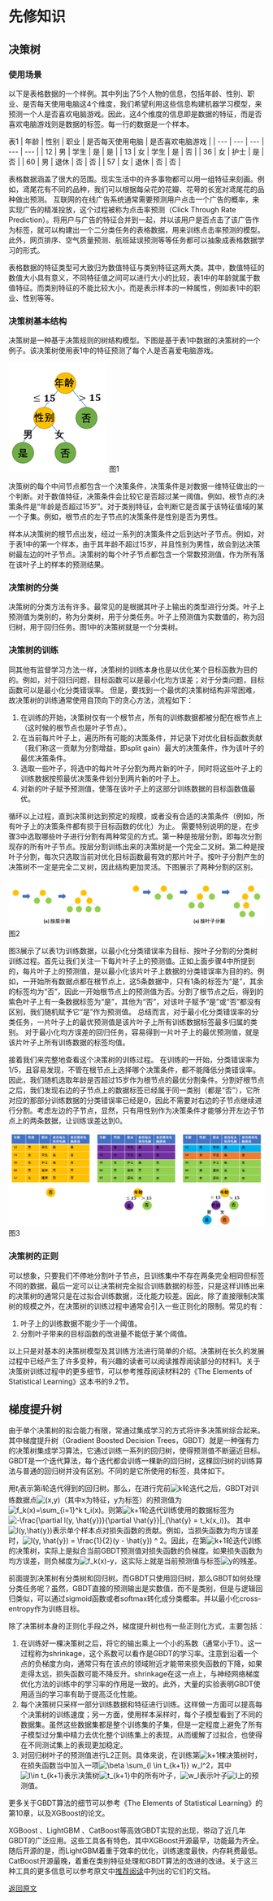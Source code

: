 # 先修知识

## 决策树

### 使用场景

以下是表格数据的一个样例。其中列出了5个人物的信息，包括年龄、性别、职业、是否每天使用电脑这4个维度，我们希望利用这些信息构建机器学习模型，来预测一个人是否喜欢电脑游戏。因此，这4个维度的信息即是数据的特征，而是否喜欢电脑游戏则是数据的标签。每一行的数据是一个样本。

表1
| 年龄 | 性别 | 职业 | 是否每天使用电脑 | 是否喜欢电脑游戏 |
| ---  | --- | --- | --- | --- |
| 12 | 男 | 学生 | 是 | 是 |
| 13 | 女 | 学生 | 是 | 否 | 
| 36 | 女 | 护士 | 是 | 否 | 
| 60 | 男 | 退休 | 否 | 否 | 
| 57 | 女 | 退休 | 否 | 否 | 

表格数据涵盖了很大的范围。现实生活中的许多事物都可以用一组特征来刻画。例如，鸢尾花有不同的品种，我们可以根据每朵花的花瓣、花萼的长宽对鸢尾花的品种做出预测。
互联网的在线广告系统通常需要预测用户点击一个广告的概率，来实现广告的精准投放，这个过程被称为点击率预测（Click Through Rate Prediction）。将用户与广告的特征合并到一起，并以该用户是否点击了该广告作为标签，就可以构建出一个二分类任务的表格数据，用来训练点击率预测的模型。此外，网页排序、空气质量预测、航班延误预测等等任务都可以抽象成表格数据学习的形式。

表格数据的特征类型可大致归为数值特征与类别特征这两大类。其中，数值特征的数值大小具有意义，不同特征值之间可以进行大小的比较，表1中的年龄就属于数值特征。而类别特征的不能比较大小，而是表示样本的一种属性，例如表1中的职业、性别等等。


### 决策树基本结构
决策树是一种基于决策规则的树结构模型。下图是基于表1中数据的决策树的一个例子。该决策树使用表1中的特征预测了每个人是否喜爱电脑游戏。

![image](./img/figure1.png)
图1

决策树的每个中间节点都包含一个决策条件，决策条件是对数据一维特征做出的一个判断。对于数值特征，决策条件会比较它是否超过某一阈值。例如，根节点的决策条件是“年龄是否超过15岁”。对于类别特征，会判断它是否属于该特征值域的某一个子集。例如，根节点的左子节点的决策条件是性别是否为男性。

样本从决策树的根节点出发，经过一系列的决策条件之后到达叶子节点。例如，对于表1中的第一个样本，由于其年龄不超过15岁，并且性别为男性，故会到达决策树最左边的叶子节点。决策树的每个叶子节点都包含一个常数预测值，作为所有落在该叶子上的样本的预测结果。

### 决策树的分类
决策树的分类方法有许多。最常见的是根据其叶子上输出的类型进行分类。叶子上预测值为类别的，称为分类树，用于分类任务。叶子上预测值为实数值的，称为回归树，用于回归任务。图1中的决策树就是一个分类树。

### 决策树的训练
同其他有监督学习方法一样，决策树的训练本身也是以优化某个目标函数为目的的。例如，对于回归问题，目标函数可以是最小化均方误差；对于分类问题，目标函数可以是最小化分类错误率。
但是，要找到一个最优的决策树结构非常困难，故决策树的训练通常使用自顶向下的贪心方法，流程如下：
1. 在训练的开始，决策树仅有一个根节点，所有的训练数据都被分配在根节点上（这时候的根节点也是叶子节点）。
2. 在当前每片叶子上，遍历所有可能的决策条件，并记录下对优化目标函数贡献（我们称这一贡献为分割增益，即split gain）最大的决策条件，作为该叶子的最优决策条件。
3. 选取一些叶子，将选中的每片叶子分割为两片新的叶子，同时将这些叶子上的训练数据按照最优决策条件划分到两片新的叶子上。
4. 对新的叶子赋予预测值，使落在该叶子上的这部分训练数据的目标函数值最优。

循环以上过程，直到决策树达到预定的规模，或者没有合适的决策条件（例如，所有叶子上的决策条件都有损于目标函数的优化）为止。
需要特别说明的是，在步骤3中选取哪些叶子进行分割有两种常见的方式。第一种是按层分割，即每次分割现存的所有叶子节点。按层分割训练出来的决策树是一个完全二叉树。第二种是按叶子分割，每次只选取当前对优化目标函数最有效的那片叶子。按叶子分割产生的决策树不一定是完全二叉树，因此结构更加灵活。下图展示了两种分割的区别。

![image](./img/figure2.png)
图2

图3展示了以表1为训练数据，以最小化分类错误率为目标、按叶子分割的分类树训练过程。首先让我们关注一下每片叶子上的预测值。正如上面步骤4中所提到的，每片叶子上的预测值，是以最小化该片叶子上数据的分类错误率为目的的。例如，一开始所有数据点都在根节点上，这5条数据中，只有1条的标签为“是”，其余的标签均为“否”，因此一开始根节点上的预测值为否。分割了根节点之后，得到的紫色叶子上有一条数据标签为“是”，其他为“否”，对该叶子赋予“是”或“否”都没有区别，我们随机赋予它“是”作为预测值。
总结而言，对于最小化分类错误率的分类任务，一片叶子上的最优预测值是该片叶子上所有训练数据标签最多归属的类别。
对于最小化均方误差的回归任务，容易得到一片叶子上的最优预测值，就是该片叶子上所有训练数据的标签均值。

接着我们来完整地查看这个决策树的训练过程。
在训练的一开始，分类错误率为1/5，且容易发现，不管在根节点上选择哪个决策条件，都不能降低分类错误率。因此，我们随机选取年龄是否超过15岁作为根节点的最优分割条件。分割好根节点之后，我们发现右边的子节点上的数据标签已经属于同一类别（都是“否”），它所对应的那部分训练数据的分类错误率已经是0，因此不需要对右边的子节点继续进行分割。考虑左边的子节点，显然，只有用性别作为决策条件才能够分开左边子节点上的两条数据，让训练误差达到0。

![image](./img/figure3.png)
图3

### 决策树的正则
可以想象，只要我们不停地分割叶子节点，且训练集中不存在两条完全相同但标签不同的数据，最后一定可以让决策树完全拟合训练数据的标签，只是这样训练出来的决策树的通常只是在过拟合训练数据，泛化能力较差。因此，除了直接限制决策树的规模之外，在决策树的训练过程中通常会引入一些正则化的限制。常见的有：
1. 叶子上的训练数据不能少于一个阈值。
2. 分割叶子带来的目标函数的改进量不能低于某个阈值。

以上只是对基本的决策树模型及其训练方法进行简单的介绍。决策树在长久的发展过程中已经产生了许多变种，有兴趣的读者可以阅读推荐阅读部分的材料1。关于决策树训练过程中的更多细节，可以参考推荐阅读材料2的《The Elements of Statistical Learning》这本书的9.2节。

## 梯度提升树
由于单个决策树的拟合能力有限，常通过集成学习的方式将许多决策树综合起来。其中梯度提升树（Gradient Boosted Decision Trees，GBDT）就是一种强有力的决策树集成学习算法，它通过训练一系列的回归树，使得预测值不断逼近目标。GBDT是一个迭代算法，每个迭代都会训练一棵新的回归树，这棵回归树的训练算法与普通的回归树并没有区别。不同的是它所使用的标签，具体如下。

用$t_i$表示第i轮迭代得到的回归树。那么，在进行完前<img src="https://latex.codecogs.com/svg.latex?\inline&space;k" title="k" />轮迭代之后，GBDT对训练数据点<img src="https://latex.codecogs.com/svg.latex?\inline&space;(x,y)" title="(x,y)" />（其中x为特征，y为标签）的预测值为<img src="https://latex.codecogs.com/svg.latex?\inline&space;f_k(x)=\sum_{i=1}^k&space;t_i(x)" title="f_k(x)=\sum_{i=1}^k t_i(x)" />。则第<img src="https://latex.codecogs.com/svg.latex?\inline&space;k&plus;1" title="k+1" />轮迭代训练使用的数据标签为
<img src="https://latex.codecogs.com/svg.latex?\inline&space;-\frac{\partial&space;l(y,&space;\hat{y})}{\partial&space;\hat{y}}|_{\hat{y}&space;=&space;t_k(x_i)}" title="-\frac{\partial l(y, \hat{y})}{\partial \hat{y}}|_{\hat{y} = t_k(x_i)}" />。
其中<img src="https://latex.codecogs.com/svg.latex?\inline&space;l(y,\hat{y})" title="l(y,\hat{y})" />表示单个样本点对损失函数的贡献。例如，当损失函数为均方误差时，<img src="https://latex.codecogs.com/svg.latex?\inline&space;l(y,&space;\hat{y})&space;=&space;\frac{1}{2}(y&space;-&space;\hat{y})&space;^&space;2" title="l(y, \hat{y}) = \frac{1}{2}(y - \hat{y}) ^ 2" />。因此，在第<img src="https://latex.codecogs.com/svg.latex?\inline&space;k&plus;1" title="k+1" />轮迭代训练的决策树，实际上是拟合当前GBDT预测值对损失函数的负梯度。如果损失函数为均方误差，则负梯度为<img src="https://latex.codecogs.com/svg.latex?\inline&space;f_k(x)-y" title="f_k(x)-y" />，这实际上就是当前预测值与标签<img src="https://latex.codecogs.com/svg.latex?\inline&space;y" title="y" />的残差。

前面提到决策树有分类树和回归树。而GBDT只使用回归树，那么GBDT如何处理分类任务呢？虽然，GBDT直接的预测输出是实数值，而不是类别，但是与逻辑回归类似，可以通过sigmoid函数或者softmax转化成分类概率。并以最小化cross-entropy作为训练目标。

除了决策树本身的正则化手段之外，梯度提升树也有一些正则化方式，主要包括：
1. 在训练好一棵决策树之后，将它的输出乘上一个小的系数（通常小于1）。这一过程称为shrinkage，这个系数可以看作是GBDT的学习率。注意到沿着一个点的负梯度方向，通常只有在该点的领域附近才能带来损失函数的下降，如果走得太远，损失函数可能不降反升。shrinkage在这一点上，与神经网络梯度优化方法的训练中的学习率的作用是一致的。此外，大量的实验表明GBDT使用适当的学习率有助于提高泛化性能。
2. 每个决策树只采样一部分训练数据和特征进行训练。这样做一方面可以提高每个决策树的训练速度；另一方面，使用样本采样时，每个子模型看到了不同的数据集。虽然这些数据集都是整个训练集的子集，但是一定程度上避免了所有子模型过分集中精力去优化整个训练集上的表现，从而缓解了过拟合，也使得在不同测试集上的表现更加稳定。
3. 对回归树叶子的预测值进行L2正则。具体来说，在训练第<img src="https://latex.codecogs.com/svg.latex?\inline&space;k&plus;1" title="k+1" />棵决策树时，在损失函数当中加入一项<img src="https://latex.codecogs.com/svg.latex?\inline&space;\beta&space;\sum_{l&space;\in&space;t_{k&plus;1}}&space;w_l^2" title="\beta \sum_{l \in t_{k+1}} w_l^2" />，其中<img src="https://latex.codecogs.com/svg.latex?\inline&space;l\in&space;t_{k&plus;1}" title="l\in t_{k+1}" />表示决策树<img src="https://latex.codecogs.com/svg.latex?\inline&space;t_{k&plus;1}" title="t_{k+1}" />中的所有叶子，<img src="https://latex.codecogs.com/svg.latex?\inline&space;w_l" title="w_l" />表示叶子<img src="https://latex.codecogs.com/svg.latex?\inline&space;l" title="l" />上的预测值。

更多关于GBDT算法的细节可以参考《The Elements of Statistical Learning》的第10章，以及XGBoost的论文。

XGBoost 、LightGBM 、CatBoost等高效GBDT实现的出现，带动了近几年GBDT的广泛应用。这些工具各有特色，其中XGBoost开源最早，功能最为齐全。随后开源的是，而LightGBM着重于效率的优化，训练速度最快，内存耗费最低。CatBoost开源最晚，着重在类别特征处理和GBDT算法的改进的改进。关于这三种工具的更多信息可以参考原文中[推荐阅读](./Readme.md#推荐阅读)中列出的它们的文档。

[返回原文](./Readme.md)